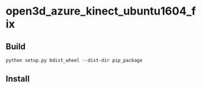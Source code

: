 # open3d_azure_kinect_ubuntu1604_fix


## Build
```shell
python setup.py bdist_wheel --dist-dir pip_package
```

## Install
```shell
```
